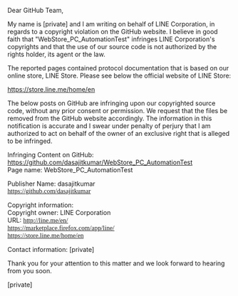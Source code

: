 Dear GitHub Team,

My name is [private] and I am writing on behalf of LINE
Corporation, in regards to a copyright violation on the GitHub website.
I believe in good faith that "WebStore_PC_AutomationTest" infringes
LINE Corporation's copyrights and that the use of our source code is not
authorized by the rights holder, its agent or the law.

The reported pages contained protocol documentation
that is based on our online store, LINE
Store. Please see below the official website of LINE Store:

https://store.line.me/home/en

The below posts on GitHub are
infringing upon our copyrighted source code, without any prior consent or
permission. We request that the files be removed from the GitHub website
accordingly.
The information in this notification is
accurate and I swear under penalty of perjury that I am authorized to act on
behalf of the owner of an exclusive right that is alleged to be infringed.

Infringing Content on GitHub:
https://github.com/dasajitkumar/WebStore_PC_AutomationTest <br>
Page name: WebStore_PC_AutomationTest

Publisher Name: dasajitkumar <br>
<span lang="EN-US" style="font-size:
11.0pt;font-family:&quot;Verdana&quot;,&quot;sans-serif&quot;">https://github.com/dasajitkumar

Copyright information: <br>
Copyright owner: LINE Corporation <br>
URL: <span style="font-size:11.0pt;
font-family:&quot;Verdana&quot;,&quot;sans-serif&quot;">http://line.me/en/  <br>
https://marketplace.firefox.com/app/line/ <br>
https://store.line.me/home/en

Contact information:
[private]

Thank you for your attention to this matter and we look forward to hearing from you soon.

[private]
